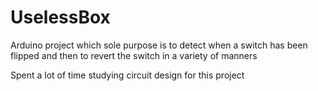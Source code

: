 # UselessBox
Arduino project which sole purpose is to detect when a switch has been flipped and then to revert the switch in a variety of manners

Spent a lot of time studying circuit design for this project
